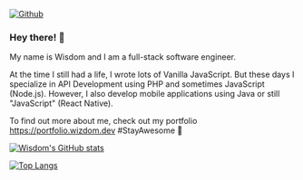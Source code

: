 [![Github](https://img.shields.io/github/followers/iamwizzdom?label=Follow&style=social)](https://github.com/iamwizzdom)

### Hey there! 👋

My name is Wisdom and I am a full-stack software engineer.

At the time I still had a life, I wrote lots of Vanilla JavaScript. But these days I specialize in API Development using PHP and sometimes JavaScript (Node.js). However, I also develop mobile applications using Java or still "JavaScript" (React Native).

To find out more about me, check out my portfolio https://portfolio.wizdom.dev #StayAwesome 🙂

[![Wisdom's GitHub stats](https://github-readme-stats.vercel.app/api?username=iamwizzdom&count_private=true&show_icons=true&theme=algolia)](https://github.com/iamwizzdom/github-readme-stats)

[![Top Langs](https://github-readme-stats.vercel.app/api/top-langs/?username=iamwizzdom&layout=compact&theme=algolia&count_private=true)](https://github.com/iamwizzdom/github-readme-stats)
